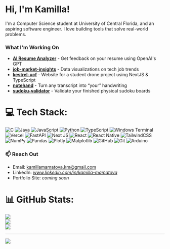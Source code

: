 # Hi, I'm Kamilla!

I'm a Computer Science student at University of Central Florida, and an aspiring software engineer. I love building tools that solve real-world problems.

### What I'm Working On

- **[AI Resume Analyzer](https://github.com/kamillamamatova/AI-Resume-Analyzer)** - Get feedback on your resume using OpenAI's GPT
- **[job-market-insights](https://github.com/kamillamamatova/job-market-insights)** - Data visualizations on tech job trends
- **[kestrel-ucf](https://github.com/kamillamamatova/kestrel-ucf)** - Website for a student drone project using NextJS & TypeScript
- **[notehand](https://github.com/kamillamamatova/notehand)** - Turn any transcript into “your” handwriting
- **[sudoku-validator](https://github.com/kamillamamatova/sudoku-validator)** - Validate your finished physical sudoku boards

# 💻 Tech Stack:
![C](https://img.shields.io/badge/c-%2300599C.svg?style=for-the-badge&logo=c&logoColor=white) ![Java](https://img.shields.io/badge/java-%23ED8B00.svg?style=for-the-badge&logo=openjdk&logoColor=white) ![JavaScript](https://img.shields.io/badge/javascript-%23323330.svg?style=for-the-badge&logo=javascript&logoColor=%23F7DF1E) ![Python](https://img.shields.io/badge/python-3670A0?style=for-the-badge&logo=python&logoColor=ffdd54) ![TypeScript](https://img.shields.io/badge/typescript-%23007ACC.svg?style=for-the-badge&logo=typescript&logoColor=white) ![Windows Terminal](https://img.shields.io/badge/Windows%20Terminal-%234D4D4D.svg?style=for-the-badge&logo=windows-terminal&logoColor=white) ![Vercel](https://img.shields.io/badge/vercel-%23000000.svg?style=for-the-badge&logo=vercel&logoColor=white) ![FastAPI](https://img.shields.io/badge/FastAPI-005571?style=for-the-badge&logo=fastapi) ![Next JS](https://img.shields.io/badge/Next-black?style=for-the-badge&logo=next.js&logoColor=white) ![React](https://img.shields.io/badge/react-%2320232a.svg?style=for-the-badge&logo=react&logoColor=%2361DAFB) ![React Native](https://img.shields.io/badge/react_native-%2320232a.svg?style=for-the-badge&logo=react&logoColor=%2361DAFB) ![TailwindCSS](https://img.shields.io/badge/tailwindcss-%2338B2AC.svg?style=for-the-badge&logo=tailwind-css&logoColor=white) ![NumPy](https://img.shields.io/badge/numpy-%23013243.svg?style=for-the-badge&logo=numpy&logoColor=white) ![Pandas](https://img.shields.io/badge/pandas-%23150458.svg?style=for-the-badge&logo=pandas&logoColor=white) ![Plotly](https://img.shields.io/badge/Plotly-%233F4F75.svg?style=for-the-badge&logo=plotly&logoColor=white) ![Matplotlib](https://img.shields.io/badge/Matplotlib-%23ffffff.svg?style=for-the-badge&logo=Matplotlib&logoColor=black) ![GitHub](https://img.shields.io/badge/github-%23121011.svg?style=for-the-badge&logo=github&logoColor=white) ![Git](https://img.shields.io/badge/git-%23F05033.svg?style=for-the-badge&logo=git&logoColor=white) ![Arduino](https://img.shields.io/badge/-Arduino-00979D?style=for-the-badge&logo=Arduino&logoColor=white)

### 📫 Reach Out

- Email: [kamillamamatova.km@gmail.com](mailto:kamillamamatova.km@gmail.com)
- LinkedIn: *www.linkedin.com/in/kamilla-mamatova*
- Portfolio Site: *coming soon*

# 📊 GitHub Stats:
![](https://github-readme-stats.vercel.app/api?username=kamillamamatova&theme=omni&hide_border=false&include_all_commits=false&count_private=false)<br/>
![](https://nirzak-streak-stats.vercel.app/?user=kamillamamatova&theme=omni&hide_border=false)<br/>
![](https://github-readme-stats.vercel.app/api/top-langs/?username=kamillamamatova&theme=omni&hide_border=false&include_all_commits=false&count_private=false&layout=compact)

---
[![](https://visitcount.itsvg.in/api?id=kamillamamatova&icon=0&color=5)](https://visitcount.itsvg.in)
